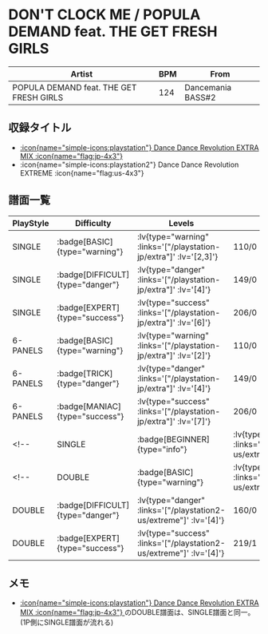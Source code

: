 # DON'T CLOCK ME / POPULA DEMAND feat. THE GET FRESH GIRLS

|Artist|BPM|From|
|------|---|----|
|POPULA DEMAND feat. THE GET FRESH GIRLS|124|Dancemania BASS#2|

## 収録タイトル

- [ :icon{name="simple-icons:playstation"} Dance Dance Revolution EXTRA MIX :icon{name="flag:jp-4x3"} ](/playstation-jp/extra)
- :icon{name="simple-icons:playstation2"} Dance Dance Revolution EXTREME :icon{name="flag:us-4x3"}

## 譜面一覧

|PlayStyle|Difficulty|Levels|Notes|Movie|
|---------|----------|------|-----|-----|
|SINGLE| :badge[BASIC]{type="warning"} | :lv{type="warning" :links='["/playstation-jp/extra"]' :lv='[2,3]'} |110/0||
|SINGLE| :badge[DIFFICULT]{type="danger"} | :lv{type="danger" :links='["/playstation-jp/extra"]' :lv='[4]'} |149/0||
|SINGLE| :badge[EXPERT]{type="success"} | :lv{type="success" :links='["/playstation-jp/extra"]' :lv='[6]'} |206/0||
|6-PANELS| :badge[BASIC]{type="warning"} | :lv{type="warning" :links='["/playstation-jp/extra"]' :lv='[2]'} |110/0||
|6-PANELS| :badge[TRICK]{type="danger"} | :lv{type="danger" :links='["/playstation-jp/extra"]' :lv='[4]'} |149/0||
|6-PANELS| :badge[MANIAC]{type="success"} | :lv{type="success" :links='["/playstation-jp/extra"]' :lv='[7]'} |206/0||
<!-- |SINGLE| :badge[BEGINNER]{type="info"} | :lv{type="info" :links='["/playstation2-us/extreme"]' :lv='[1]'} |96/0|| -->
<!-- |DOUBLE| :badge[BASIC]{type="warning"} | :lv{type="warning" :links='["/playstation2-us/extreme"]' :lv='[2]'} |87/0||
|DOUBLE| :badge[DIFFICULT]{type="danger"} | :lv{type="danger" :links='["/playstation2-us/extreme"]' :lv='[4]'} |160/0||
|DOUBLE| :badge[EXPERT]{type="success"} | :lv{type="success" :links='["/playstation2-us/extreme"]' :lv='[4]'} |219/1|| -->

## メモ

- [ :icon{name="simple-icons:playstation"} Dance Dance Revolution EXTRA MIX :icon{name="flag:jp-4x3"} ](/playstation-jp/extra)のDOUBLE譜面は、SINGLE譜面と同一。(1P側にSINGLE譜面が流れる)
